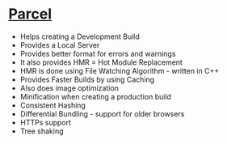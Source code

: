 # [Parcel](https://parceljs.org)

- Helps creating a Development Build
- Provides a Local Server
- Provides better format for errors and warnings
- It also provides HMR = Hot Module Replacement
- HMR is done using File Watching Algorithm - written in C++
- Provides Faster Builds by using Caching
- Also does image optimization
- Minification when creating a production build
- Consistent Hashing
- Differential Bundling - support for older browsers
- HTTPs support
- Tree shaking
